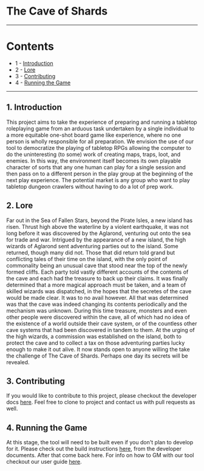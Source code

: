 # The Cave of Shards

---

# Contents
- 1 - [Introduction](#1-introduction)
- 2 - [Lore](#2-lore)
- 3 - [Contributing](#3-contributing)
- 4 - [Running the Game](#4-running-the-game)

---

## 1. Introduction
This project aims to take the experience of preparing and running a tabletop
roleplaying game from an arduous task undertaken by a single individual to a
more equitable one-shot board game like experience, where no one person is wholly
responsible for all preparation. We envision the use of our tool to democratize
the playing of tabletop RPGs allowing the computer to do the uninteresting (to some)
work of creating maps, traps, loot, and enemies. In this way, the environment
itself becomes its own playable character of sorts that any one human can play
for a single session and then pass on to a different person in the play group
at the beginning of the next play experience. The potential market is any group who
want to play tabletop dungeon crawlers without having to do a lot of prep work.


## 2. Lore
Far out in the Sea of Fallen Stars, beyond the Pirate Isles, a new island has risen.
Thrust high above the waterline by a violent earthquake, it  was not long before
it was discovered by the Aglarond, venturing out onto the sea for trade and war.
Intrigued by the appearance of a new island, the high wizards of Aglarond sent
adventuring parties out to the island. Some returned, though many did not.
Those that did return told grand but conflicting tales of their time on the
island, with the only point of commonality being an unusual cave that stood
near the top of the newly formed cliffs. Each party told vastly different
accounts of the contents of the cave and each had the treasure to back up their
claims. It was finally determined that a more magical approach must be taken,
and a team of skilled wizards was dispatched, in the hopes that the secretes of
the cave would be made clear. It was to no avail however. All that was determined
was that the cave was indeed changing its contents periodically and the
mechanism was unknown. During this time treasure, monsters and even other
people were discovered within the cave, all of which had no idea of the
existence of a world outside their cave system, or of the countless other cave
systems that had been discovered in tandem to them. At the urging of the high
wizards, a commission was established on the island, both to protect the cave
and to collect a tax on those adventuring parties lucky enough to make it out
alive. It now stands open to anyone willing the take the challenge of
The Cave of Shards. Perhaps one day its secrets will be revealed.

## 3. Contributing 

If you would like to contribute to this project, please checkout the developer docs [here](https://github.com/TomPlano/MagicCave/blob/devel/Developer_Docs.md).
Feel free to clone to project and contact us with pull requests as well. 


## 4. Running the Game
At this stage, the tool will need to be built even if you don't plan to develop for it. 
Please check out the build instructions  [here](https://github.com/TomPlano/MagicCave/blob/devel/USER_GUIDE.md), from the developer documents. After that come back here.
For info on how to GM with our tool checkout our user guide [here](https://github.com/TomPlano/MagicCave/blob/devel/USER_GUIDE.md).
